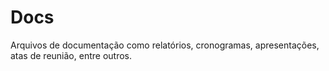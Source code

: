 # Docs
Arquivos de documentação como relatórios, cronogramas, apresentações, atas de reunião, entre outros.
